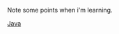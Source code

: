 Note some points when i'm learning.

[Java](https://github.com/EatSleepDebug/Notes/blob/main/Java.md)
